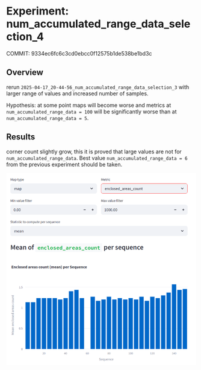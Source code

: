 # Experiment: num_accumulated_range_data_selection_4

COMMIT: 9334ec6fc6c3cd0ebcc0f12575b1de538be1bd3c

## Overview

rerun `2025-04-17_20-44-56_num_accumulated_range_data_selection_3` with larger range of values and increased number of samples. 

Hypothesis: at some point maps will become worse and metrics at `num_accumulated_range_data = 100` will be significantly worse than at `num_accumulated_range_data = 5`.

## Results

corner count slightly grow, this it is proved that large values are not for `num_accumulated_range_data`. Best value `num_accumulated_range_data = 6` from the previous experiment should be taken. 

![](image.png)